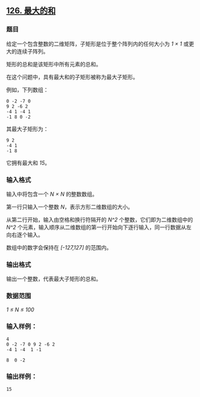 ## [126. 最大的和](https://www.acwing.com/problem/content/128/)

### 题目

给定一个包含整数的二维矩阵，子矩形是位于整个阵列内的任何大小为 *1 × 1* 或更大的连续子阵列。

矩形的总和是该矩形中所有元素的总和。

在这个问题中，具有最大和的子矩形被称为最大子矩形。

例如，下列数组：

```
0 -2 -7 0
9 2 -6 2
-4 1 -4 1
-1 8 0 -2
```

其最大子矩形为：

```
9 2
-4 1
-1 8
```

它拥有最大和 *15*。

### 输入格式

输入中将包含一个 *N × N* 的整数数组。

第一行只输入一个整数 *N*，表示方形二维数组的大小。

从第二行开始，输入由空格和换行符隔开的 *N^2* 个整数，它们即为二维数组中的 *N^2* 个元素，输入顺序从二维数组的第一行开始向下逐行输入，同一行数据从左向右逐个输入。

数组中的数字会保持在 *[-127,127]* 的范围内。

### 输出格式

输出一个整数，代表最大子矩形的总和。

### 数据范围

*1 ≤ N ≤ 100*

### 输入样例：

```
4
0 -2 -7 0 9 2 -6 2
-4 1 -4  1 -1

8  0 -2
```

### 输出样例：

```
15
```
